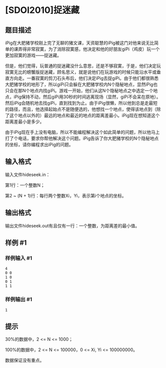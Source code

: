 # [SDOI2010]捉迷藏

## 题目描述

iPig在大肥猪学校刚上完了无聊的猪文课，天资聪慧的iPig被这门对他来说无比简单的课弄得非常寂寞，为了消除寂寞感，他决定和他的好朋友giPi（鸡皮）玩一个更加寂寞的游戏——捉迷藏。

但是，他们觉得，玩普通的捉迷藏没什么意思，还是不够寂寞，于是，他们决定玩寂寞无比的螃蟹版捉迷藏，顾名思义，就是说他们在玩游戏的时候只能沿水平或垂直方向走。一番寂寞的剪刀石头布后，他们决定iPig去捉giPi。由于他们都很熟悉大肥猪学校的地形了，所以giPi只会躲在大肥猪学校内N个隐秘地点，显然iPig也只会在那N个地点内找giPi。游戏一开始，他们从这N个隐秘地点之中选定一个地点，iPig保持不动，然后giPi用30秒的时间逃离现场（显然，giPi不会呆在原地）。然后iPig会随机地去找giPi，直到找到为止。由于iPig很懒，所以他到总是走最短的路径，而且，他选择起始点不是随便选的，他想找一个地点，使得该地点到（除了这个地点以外的）最远的地点和最近的地点的距离差最小。iPig现在想知道这个距离差最小是多少。

由于iPig现在手上没有电脑，所以不能编程解决这个如此简单的问题，所以他马上打了个电话，要求你帮他解决这个问题。iPig告诉了你大肥猪学校的N个隐秘地点的坐标，请你编程求出iPig的问题。


## 输入格式

输入文件hideseek.in：

第1行：一个整数N；

第2 ~ (N + 1)行：每行两个整数Xi，Yi，表示第i个地点的坐标。


## 输出格式

输出文件hideseek.out有且仅有一行：一个整数，为距离差的最小值。


## 样例 #1

### 样例输入 #1
```
4
0 0
1 0
0 1
1 1
```

### 样例输出 #1

```
1
```

## 提示

30%的数据中，2 <= N <= 1000；

100%的数据中，2 <= N <= 100000，0 <= Xi, Yi <= 100000000。

数据保证没有重点。

